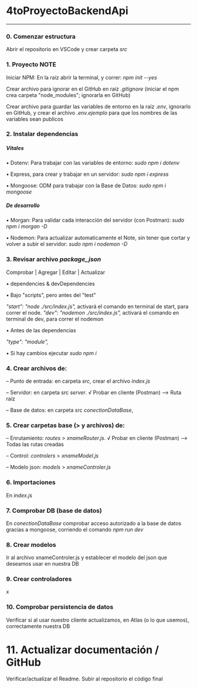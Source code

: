 # 4toProyectoBackendApi

---

### 0. Comenzar estructura

Abrir el repositorio en VSCode
y crear carpeta _src_

### 1. Proyecto NOTE

Iniciar NPM: En la raíz abrir la terminal, y correr: _npm init --yes_

Crear archivo para ignorar en el GitHub en raíz _.gitignore_ (iniciar el npm crea carpeta "node_modules"; ignorarla en GitHub)

Crear archivo para guardar las variables de entorno en la raíz _.env_, ignorarlo en GitHub, y crear el archivo _.env.ejemplo_ para que los nombres de las variables sean publicos

### 2. Instalar dependencias

##### Vitales

• Dotenv: Para trabajar con las variables de entorno: _sudo npm i dotenv_

• Express, para crear y trabajar en un servidor: _sudo npm i express_

• Mongoose: ODM para trabajar con la Base de Datos: _sudo npm i mongoose_

##### De desarrollo

• Morgan: Para validar cada interacción del servidor (con Postman): _sudo npm i morgan -D_

• Nodemon: Para actualizar automaticamente el Note, sin tener que cortar y volver a subir el servidor: _sudo npm i nodemon -D_

### 3. Revisar archivo _package_json_

Comprobar | Agregar | Editar | Actualizar

• dependencies & devDependencies

• Bajo "scripts", pero antes del "test"

_"start": "node ./src/index.js",_ activará el comando en terminal de start, para correr el node.
_"dev": "nodemon ./src/index.js",_ activará el comando en terminal de dev, para correr el nodemon

• Antes de las dependencias

_"type": "module",_

• Si hay cambios ejecutar _sudo npm i_

### 4. Crear archivos de:

– Punto de entrada: en carpeta _src_, crear el archivo _index.js_

– Servidor: en carpeta src _server_. √ Probar en cliente (Postman) –> Ruta raíz

<!-- import express from "express";
import membersRouter from "./routes/membersRouter.js";
import morgan from "morgan";

const server = express(); //llamamos el server que nos aporta express

server.use(morgan("dev"));
server.use(express.json());
server.use("/members", membersRouter);

server.get("/", (req, res) => {
  res.redirect(301, "/members");
});

export default server; -->

– Base de datos: en carpeta src _conectionDataBase_,

### 5. Crear carpetas base (> y archivos) de:

– Enrutamiento: _routes_ > _xnameRouter.js_. √ Probar en cliente (Postman) –> Todas las rutas creadas

– Control: _controlers_ > _xnameModel.js_

– Modelo json: _models_ > _xnameControler.js_

### 6. Importaciones

En _index.js_

### 7. Comprobar DB (base de datos)

<!-- import mongoose from "mongoose";

mongoose
  .connect(process.env.MONGODB_ATLAS_URI)
  .then((data) => {
    console.log("Database is conected");
  })
  .catch((error) => {
    console.log("Error, Database isn't conected");
  }); -->

En _conectionDataBase_ comprobar acceso autorizado a la base de datos gracias a mongoose, corriendo el comando _npm run dev_

### 8. Crear modelos

Ir al archivo xnameControler.js y establecer el modelo del json que deseamos usar en nuestra DB

### 9. Crear controladores

x

### 10. Comprobar persistencia de datos

Verificar si al usar nuestro cliente actualizamos, en Atlas (o lo que usemos), correctamente nuestra DB

# 11. Actualizar documentación / GitHub

Verificar/actualizar el Readme. Subir al repositorio el código final
